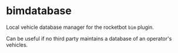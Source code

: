 # bimdatabase

Local vehicle database manager for the rocketbot `bim` plugin.

Can be useful if no third party maintains a database of an operator's vehicles.
